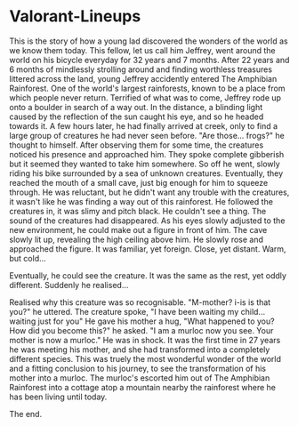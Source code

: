 # Valorant-Lineups

This is the story of how a young lad discovered the wonders of the world as we know them today. This fellow, let us call him Jeffrey,
went around the world on his bicycle everyday for 32 years and 7 months. After 22 years and 6 months of mindlessly strolling around and
finding worthless treasures littered across the land, young Jeffrey accidently entered The Amphibian Rainforest. One of the world's largest
rainforests, known to be a place from which people never return. Terrified of what was to come, Jeffrey rode up onto a boulder in search of 
a way out. In the distance, a blinding light caused by the reflection of the sun caught his eye, and so he headed towards it. A few hours later,
he had finally arrived at creek, only to find a large group of creatures he had never seen before. "Are those... frogs?" he thought to himself.
After observing them for some time, the creatures noticed his presence and approached him. They spoke complete gibberish but it seemed they wanted to
take him somewhere. So off he went, slowly riding his bike surrounded by a sea of unknown creatures. Eventually, they reached the mouth of a small cave,
just big enough for him to squeeze through. He was reluctant, but he didn't want any trouble with the creatures, it wasn't like he was finding a way out 
of this rainforest. He followed the creatures in, it was slimy and pitch black. He couldn't see a thing. The sound of the creatures had disappeared.
As his eyes slowly adjusted to the new environment, he could make out a figure in front of him. The cave slowly lit up, revealing the high ceiling above him.
He slowly rose and approached the figure. It was familiar, yet foreign. Close, yet distant. Warm, but cold...

Eventually, he could see the creature. It was the same as the rest, yet oddly different. Suddenly he realised...

Realised why this creature was so recognisable. "M-mother? i-is is that you?" he uttered. The creature spoke, "I have been waiting my child... waiting just for you"
He gave his mother a hug, "What happened to you? How did you become this?" he asked. "I am a murloc now you see. Your mother is now a murloc."
He was in shock. It was the first time in 27 years he was meeting his mother, and she had transformed into a completely different species. 
This was truely the most wonderful wonder of the world and a fitting conclusion to his journey, to see the transformation of his mother into a murloc.
The murloc's escorted him out of The Amphibian Rainforest into a cottage atop a mountain nearby the rainforest where he has been living until today.

The end.

